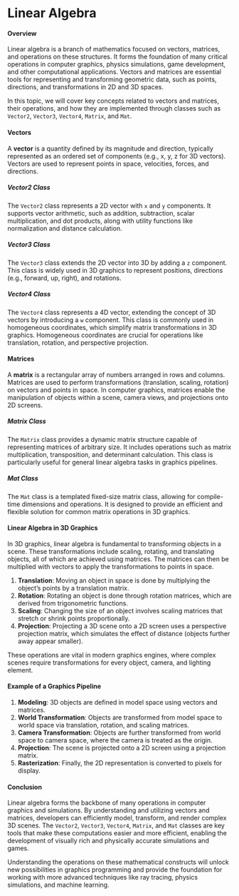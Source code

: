 # Linear Algebra

#### Overview
Linear algebra is a branch of mathematics focused on vectors, matrices, and operations on these structures. It forms the foundation of many critical operations in computer graphics, physics simulations, game development, and other computational applications. Vectors and matrices are essential tools for representing and transforming geometric data, such as points, directions, and transformations in 2D and 3D spaces.

In this topic, we will cover key concepts related to vectors and matrices, their operations, and how they are implemented through classes such as `Vector2`, `Vector3`, `Vector4`, `Matrix`, and `Mat`.

#### Vectors
A **vector** is a quantity defined by its magnitude and direction, typically represented as an ordered set of components (e.g., x, y, z for 3D vectors). Vectors are used to represent points in space, velocities, forces, and directions.

##### Vector2 Class
The `Vector2` class represents a 2D vector with `x` and `y` components. It supports vector arithmetic, such as addition, subtraction, scalar multiplication, and dot products, along with utility functions like normalization and distance calculation.

##### Vector3 Class
The `Vector3` class extends the 2D vector into 3D by adding a `z` component. This class is widely used in 3D graphics to represent positions, directions (e.g., forward, up, right), and rotations.

##### Vector4 Class
The `Vector4` class represents a 4D vector, extending the concept of 3D vectors by introducing a `w` component. This class is commonly used in homogeneous coordinates, which simplify matrix transformations in 3D graphics. Homogeneous coordinates are crucial for operations like translation, rotation, and perspective projection.

#### Matrices
A **matrix** is a rectangular array of numbers arranged in rows and columns. Matrices are used to perform transformations (translation, scaling, rotation) on vectors and points in space. In computer graphics, matrices enable the manipulation of objects within a scene, camera views, and projections onto 2D screens.

##### Matrix Class
The `Matrix` class provides a dynamic matrix structure capable of representing matrices of arbitrary size. It includes operations such as matrix multiplication, transposition, and determinant calculation. This class is particularly useful for general linear algebra tasks in graphics pipelines.

##### Mat Class
The `Mat` class is a templated fixed-size matrix class, allowing for compile-time dimensions and operations. It is designed to provide an efficient and flexible solution for common matrix operations in 3D graphics.

#### Linear Algebra in 3D Graphics
In 3D graphics, linear algebra is fundamental to transforming objects in a scene. These transformations include scaling, rotating, and translating objects, all of which are achieved using matrices. The matrices can then be multiplied with vectors to apply the transformations to points in space.

1. **Translation**: Moving an object in space is done by multiplying the object’s points by a translation matrix.
2. **Rotation**: Rotating an object is done through rotation matrices, which are derived from trigonometric functions.
3. **Scaling**: Changing the size of an object involves scaling matrices that stretch or shrink points proportionally.
4. **Projection**: Projecting a 3D scene onto a 2D screen uses a perspective projection matrix, which simulates the effect of distance (objects further away appear smaller).

These operations are vital in modern graphics engines, where complex scenes require transformations for every object, camera, and lighting element.

#### Example of a Graphics Pipeline
1. **Modeling**: 3D objects are defined in model space using vectors and matrices.
2. **World Transformation**: Objects are transformed from model space to world space via translation, rotation, and scaling matrices.
3. **Camera Transformation**: Objects are further transformed from world space to camera space, where the camera is treated as the origin.
4. **Projection**: The scene is projected onto a 2D screen using a projection matrix.
5. **Rasterization**: Finally, the 2D representation is converted to pixels for display.

#### Conclusion
Linear algebra forms the backbone of many operations in computer graphics and simulations. By understanding and utilizing vectors and matrices, developers can efficiently model, transform, and render complex 3D scenes. The `Vector2`, `Vector3`, `Vector4`, `Matrix`, and `Mat` classes are key tools that make these computations easier and more efficient, enabling the development of visually rich and physically accurate simulations and games.

Understanding the operations on these mathematical constructs will unlock new possibilities in graphics programming and provide the foundation for working with more advanced techniques like ray tracing, physics simulations, and machine learning.